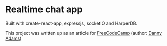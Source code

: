 # Realtime chat app

Built with create-react-app, expressjs, socketIO and HarperDB.

This project was written up as an article for [FreeCodeCamp](https://www.freecodecamp.org/news/author/danny-adams/) (author: [Danny Adams](https://twitter.com/doabledanny))
